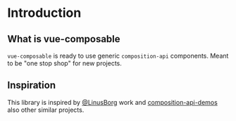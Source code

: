 # Introduction

## What is vue-composable

`vue-composable` is ready to use generic `composition-api` components. Meant to be "one stop shop" for new projects.

## Inspiration

This library is inspired by [@LinusBorg](https://github.com/LinusBorg) work and [composition-api-demos](https://github.com/LinusBorg/composition-api-demos)  also other similar projects.



